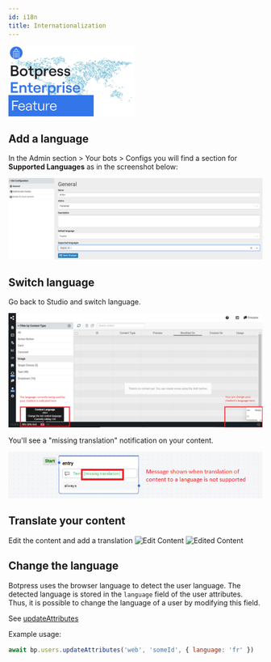 ```yaml
---
id: i18n
title: Internationalization
---
```


![This feature is available to Botpress Enterprise license holders.](../assets/botpress-enterprise-feature.png)
## Add a language

In the Admin section > Your bots > Configs you will find a section for **Supported Languages** as in the screenshot below:

![Bot Config](../assets/i18n-configs.png)

## Switch language

Go back to Studio and switch language.

![Switch Language](../assets/i18n-switch-lang.png)

You'll see a "missing translation" notification on your content.

![Missing Translation](../assets/i18n-missing-translation.png)

## Translate your content

Edit the content and add a translation
![Edit Content](../assets/i18n-edit-content.png)
![Edited Content](../assets/i18n-edited-content.png)

## Change the language

Botpress uses the browser language to detect the user language. The detected language is stored in the `language` field of the user attributes. Thus, it is possible to change the language of a user by modifying this field.

See [updateAttributes](https://botpress.com/reference/modules/_botpress_sdk_.users.html#updateattributes)

Example usage:

```js
await bp.users.updateAttributes('web', 'someId', { language: 'fr' })
```
